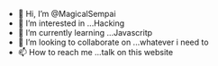 - 👋 Hi, I’m @MagicalSempai
- 👀 I’m interested in ...Hacking
- 🌱 I’m currently learning ...Javascritp
- 💞️ I’m looking to collaborate on ...whatever i need to
- 📫 How to reach me ...talk on this website

<!---
MagicalSempai/MagicalSempai is a ✨ special ✨ repository because its `README.md` (this file) appears on your GitHub profile.
You can click the Preview link to take a look at your changes.
--->
